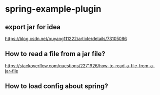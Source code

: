 # spring-example-plugin 

## export jar for idea

https://blog.csdn.net/ouyang111222/article/details/73105086

## How to read a file from a jar file?

https://stackoverflow.com/questions/2271926/how-to-read-a-file-from-a-jar-file

## How to load config about spring?
